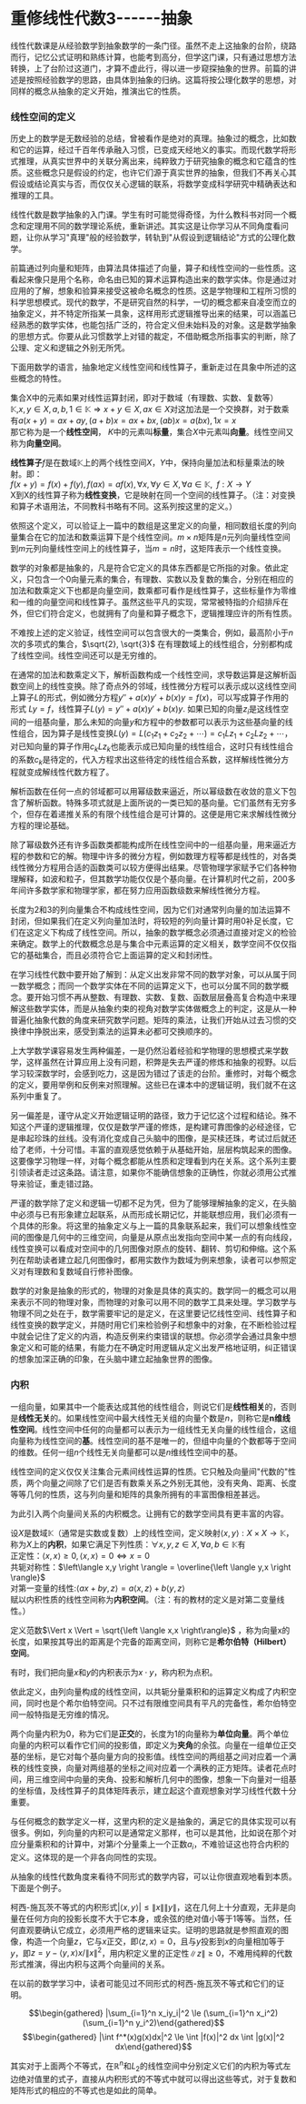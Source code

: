 # 重修线性代数3------抽象 

线性代数课是从经验数学到抽象数学的一条门径。虽然不走上这抽象的台阶，绕路而行，记忆公式证明和熟练计算，也能考到高分，但学这门课，只有通过思想方法转换，上了台阶过这道门，才算不虚此行，得以进一步窥探抽象的世界。前篇的讲述是按照经验数学的思路，由具体到抽象的归纳。这篇将按公理化数学的思想，对同样的概念从抽象的定义开始，推演出它的性质。

### 线性空间的定义

历史上的数学是无数经验的总结，曾被看作是绝对的真理。抽象过的概念，比如数和它的运算，经过千百年传承融入习惯，已变成天经地义的事实。而现代数学将形式推理，从真实世界中的关联分离出来，纯粹致力于研究抽象的概念和它蕴含的性质。这些概念只是假设的约定，也许它们源于真实世界的抽象，但我们不再关心其假设或结论真实与否，而仅仅关心逻辑的联系，将数学变成科学研究中精确表达和推理的工具。

线性代数是数学抽象的入门课。学生有时可能觉得奇怪，为什么教科书对同一个概念和定理用不同的数学理论系统，重新讲述。其实这是让你学习从不同角度看问题，让你从学习"真理"般的经验数学，转轨到"从假设到逻辑结论"方式的公理化数学。

前篇通过列向量和矩阵，由算法具体描述了向量，算子和线性空间的一些性质。这看起来像只是用个名称，命名由已知的算术运算构造出来的数学实体。你是通过对应用的了解，想象和验算来接受这被命名概念的性质。这是学物理和工程所习惯的科学思想模式。现代的数学，不是研究自然的科学，一切的概念都来自凌空而立的抽象定义，并不特定所指某一具象，这样用形式逻辑推导出来的结果，可以涵盖已经熟悉的数学实体，也能包括广泛的，符合定义但未始料及的对象。这是数学抽象的思想方式。你要从此习惯数学上对错的裁定，不借助概念所指事实的判断，除了公理、定义和逻辑之外别无所凭。

下面用数学的语言，抽象地定义线性空间和线性算子，重新走过在具象中所述的这些概念的特性。

集合X中的元素如果对线性运算封闭，即对于数域（有理数、实数、复数等）
$\mathbb{K}$,$x, y \in X, a, b, 1 \in \mathbb{K} \Rightarrow  x+y \in X, ax \in X$对这加法是一个交换群，对于数乘有$a(x+y)=ax+ay, (a+b)x=ax+bx, (ab)x=a(bx),1x=x$\
那它称为是一个**线性空间**， $K$中的元素叫**标量**，集合$X$中元素叫**向量**。线性空间又称为**向量空间**。

**线性算子**$f$是在数域$\mathbb{K}$上的两个线性空间$X，Y$中，保持向量加法和标量乘法的映射。即：\
$f(x+y) =f(x) + f(y), f(ax)=af(x),  \forall x, \forall y \in X, \forall a \in \mathbb{K}, \;\;f: X\rightarrow Y$\
X到X的线性算子称为**线性变换**，它是映射在同一个空间的线性算子。（注：对变换和算子术语用法，不同教科书略有不同。这系列按这里的定义。）

依照这个定义，可以验证上一篇中的数组是这里定义的向量，相同数组长度的列向量集合在它的加法和数乘运算下是个线性空间。$m \times n$矩阵是$n$元列向量线性空间到$m$元列向量线性空间上的线性算子，当$m=n$时，这矩阵表示一个线性变换。

数学的对象都是抽象的，凡是符合它定义的具体东西都是它所指的对象。依此定义，只包含一个0向量元素的集合，有理数、实数以及复数的集合，分别在相应的加法和数乘定义下也都是向量空间，数乘都可看作是线性算子，这些标量作为零维和一维的向量空间和线性算子。虽然这些平凡的实现，常常被特指的介绍排斥在外，但它们符合定义，也就拥有了向量和算子概念下，逻辑推理应许的所有性质。

不难按上述的定义验证，线性空间可以包含很大的一类集合，例如，最高阶小于$n$次的多项式的集合，$\sqrt{2}, \sqrt{3}$
在有理数域上的线性组合，分别都构成了线性空间。线性空间还可以是无穷维的。

在通常的加法和数乘定义下，解析函数构成一个线性空间，求导数运算是这解析函数空间上的线性变换。除了奇点外的邻域，线性微分方程可以表示成以这线性空间上算子$L$的形式，例如微分方程${y}''+a(x){y}'+b(x)y = f(x)$，可以写成算子作用的形式
$Ly=f$，线性算子$L(y) = {y}''+a(x){y}'+b(x)y$.
如果已知的向量$z_i$是这线性空间的一组基向量，那么未知的向量$y$和方程中的参数都可以表示为这些基向量的线性组合，因为算子是线性变换$L(y) = L(c_{1}z_{1}+c_{2}z_{2}+\cdots)=c_{1}Lz_{1}+c_{2}Lz_{2}+\cdots$，对已知向量的算子作用$c_{k}Lz_{k}$也能表示成已知向量的线性组合，这时只有线性组合的系数$c_{k}$是待定的，代入方程求出这些待定的线性组合系数，这样解线性微分方程就变成解线性代数方程了。

解析函数在任何一点的邻域都可以用幂级数来逼近，所以幂级数在收敛的意义下包含了解析函数。特殊多项式就是上面所说的一类已知的基向量。它们虽然有无穷多个，但存在着递推关系的有限个线性组合是可计算的。这便是用它来求解线性微分方程的理论基础。

除了幂级数外还有许多函数类都能构成所在线性空间中的一组基向量，用来逼近方程的参数和它的解。物理中许多的微分方程，例如数理方程等都是线性的，对各类线性微分方程用合适的函数类可以较方便得出结果。尽管物理学家赋予它们各种物理解释，如波和粒子，但其数学功能仅仅是个基向量。在计算机时代之前，200多年间许多数学家和物理学家，都在努力应用函数级数来解线性微分方程。

长度为2和3的列向量集合不构成线性空间，因为它们对通常列向量的加法运算不封闭，但如果我们在定义列向量加法时，将较短的列向量计算时用0补足长度，它们在这定义下构成了线性空间。所以，抽象的数学概念必须通过直接对定义的检验来确定。数学上的代数概念总是与集合中元素运算的定义相关，数学空间不仅仅指它的基础集合，而且必须符合它上面运算的定义和封闭性。

在学习线性代数中要开始了解到：从定义出发非常不同的数学对象，可以从属于同一数学概念；而同一个数学实体在不同的运算定义下，也可以分属不同的数学概念。要开始习惯不再从整数、有理数、实数、复数、函数层层叠高复合构造中来理解这些数学实体，而是从抽象约束的视角对数学实体做概念上的判定，这是从一种普遍化抽象代数的角度来研究数学问题。矩阵的乘法，让我们开始从过去习惯的交换律中挣脱出来，感受到乘法的运算未必都可交换顺序的。

上大学数学课容易发生两种偏差，一是仍然沿着经验和学物理的思想模式来学数学，这样虽然在计算应用上没有问题，积弊是失去严谨的修炼和抽象的视野。以后学习较深数学时，会感到吃力，这是因为错过了该走的台阶。重修时，对每个概念的定义，要用举例和反例来对照理解。这些已在课本中的逻辑证明，我们就不在这系列中重复了。

另一偏差是，谨守从定义开始逻辑证明的路径，致力于记忆这个过程和结论。殊不知这个严谨的逻辑推理，仅仅是数学严谨的修炼，是构建可靠图像的必经途径，它是串起珍珠的丝线。没有消化变成自己头脑中的图像，是买椟还珠，考试过后就还给了老师，十分可惜。丰富的直观感觉依赖于从基础开始，层层构筑起来的图像。这要像学习物理一样，对每个概念都能从性质和定理看到内在关系。这个系列主要引领读者走过这条路。请注意，如果你不能确信想象的正确性，你就必须用公式推导来验证，重走错过路。

严谨的数学除了定义和逻辑一切都不足为凭，但为了能够理解抽象的定义，在头脑中必须与已有形象建立起联系，从而形成长期记忆，并能联想应用，我们必须有一个具体的形象。将这里的抽象定义与上一篇的具象联系起来，我们可以想象线性空间的图像是几何中的三维空间，向量是从原点出发指向空间中某一点的有向线段，线性变换可以看成对空间中的几何图像对原点的旋转、翻转、剪切和伸缩。这个系列在帮助读者建立起几何图像时，都用实数作为数域为例来想象，读者可以参照定义对有理数和复数域自行修补图像。

数学的对象是抽象的形式的，物理的对象是具体的真实的。数学同一的概念可以用来表示不同的物理对象，而物理的对象可以用不同的数学工具来处理。学习数学与物理不同之处在于，数学需要牢记的是定义，在这里要记忆线性空间、线性算子和线性变换的数学定义，并随时用它们来检验例子和想象中的对象，在不断检验过程中就会记住了定义的内涵，构造反例来约束错误的联想。你必须学会通过具象中想象定义和可能的结果，有能力在不确定时用逻辑从定义出发严格地证明，纠正错误的想象加深正确的印象，在头脑中建立起抽象世界的图像。

### 内积

一组向量，如果其中一个能表达成其他的线性组合，则说它们是**线性相关**的，否则是**线性无关**的。如果线性空间中最大线性无关组的向量个数是$n$，则称它是**n维线性空间**。线性空间中任何的向量都可以表示为一组线性无关向量的线性组合，这组向量称为线性空间的**基**。线性空间的基不是唯一的，但组中向量的个数都等于空间的维数。任何一组$n$个线性无关向量都可以是$n$维线性空间中的基。

线性空间的定义仅仅关注集合元素间线性运算的性质。它只触及向量间"代数的"性质，两个向量之间除了它们是否有数乘关系之外别无其他，没有夹角、距离、长度等等几何的性质，这与列向量和矩阵的具象所拥有的丰富图像相差甚远。

为此引入两个向量间关系的内积概念。让拥有它的数学空间具有更丰富的内容。

设$X$是数域$\mathbb{K}$（通常是实数或复数）上的线性空间，定义映射$\left\langle x,y \right \rangle :X\times X\rightarrow \mathbb{K}$，称为$X$上的**内积**，如果它满足下列性质：$\forall x,y,z \in X, \forall a,b \in \mathbb{K}$有\
正定性：$\left\langle x,x\right \rangle \ge 0, \left \langle x,x \right \rangle = 0\Leftrightarrow x=0$\
共轭对称性：$\left\langle x,y \right \rangle = \overline{\left \langle y,x \right \rangle}$\
对第一变量的线性:$\left\langle ax+by,z \right \rangle = a\left \langle x,z \right \rangle + b \left\langle y,z \right \rangle$\
赋以内积性质的线性空间称为**内积空间**。（注：有的教材的定义是对第二变量线性。）

定义范数$\Vert x \Vert = \sqrt{\left \langle x,x \right\rangle}$
，称为向量x的长度，如果按其导出的距离是个完备的距离空间，则称它是**希尔伯特（Hilbert）空间**。

有时，我们把向量$x$和$y$的内积表示为$x \cdot y$，称内积为点积。

依此定义，由列向量构成的线性空间，以共轭分量乘积和的运算定义构成了内积空间，同时也是个希尔伯特空间。只不过有限维空间具有平凡的完备性，希尔伯特空间一般特指是无穷维的情况。

两个向量内积为0，称为它们是**正交**的，长度为1的向量称为**单位向量**。两个单位向量的内积可以看作它们间的投影值，即定义为**夹角**的余弦。向量在一组单位正交基的坐标，是它对每个基向量方向的投影值。线性空间的两组基之间对应着一个满秩的线性变换，向量对两组基的坐标之间对应着一个满秩的正方矩阵。读者花点时间，用三维空间中向量的夹角、投影和解析几何中的图像，想象一下向量对一组基的坐标值，及线性算子的具体矩阵表示，建立起这个直观想象对学习线性代数十分重要。

与任何概念的数学定义一样，这里内积的定义是抽象的，满足它的具体实现可以有很多。例如，列向量的内积可以是通常定义那样，也可以是其他，比如说在那个对应分量乘积和的计算中，对第$i$个分量乘上一个正数$a_i$，不难验证这也符合内积的定义。这体现的是一个非各向同性的实现。

从抽象的线性代数角度来看待不同形式的数学内容，可以让你很直观地看到本质。下面是个例子。

柯西-施瓦茨不等式的内积形式$|\left \langle x,y \right \rangle |\le \|x\|\|y\|$，这在几何上十分直观，无非是向量在任何方向的投影长度不大于它本身，或余弦的绝对值小等于1等等。当然，任何直观要确认它成立，必须用严格的逻辑来证实。证明的思路就是参照直观的图像，构造一个向量$z$，它与$x$正交，即$\langle z, x\rangle = 0$，且与$y$投影到$x$的向量相加等于$y$，即$z=y - \langle y, x \rangle x/\|x\|^2$，用内积定义里的正定性$\|z\| \ge 0$，不难用纯粹的代数形式推演，得出内积与这两个向量间的关系。

在以前的数学学习中，读者可能见过不同形式的柯西-施瓦茨不等式和它们的证明。

$$\begin{gathered}
    |\sum_{i=1}^n x_iy_i|^2 \le (\sum_{i=1}^n x_i^2)(\sum_{i=1}^n y_i^2)\end{gathered}$$
$$\begin{gathered}
    |\int f^*(x)g(x)dx|^2 \le \int |f(x)|^2 dx  \int |g(x)|^2 dx\end{gathered}$$

其实对于上面两个不等式，在$\mathbb{R}^n$和$L_2$的线性空间中分别定义它们的内积为等式左边绝对值里的式子，直接从内积形式的不等式中就可以得出这些等式，对于复数和矩阵形式的相应的不等式也是如此的简单。

